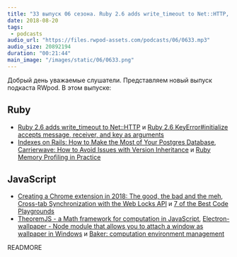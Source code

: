 ```yaml
---
title: "33 выпуск 06 сезона. Ruby 2.6 adds write_timeout to Net::HTTP, 7 of the Best Code Playgrounds, TheoremJS и прочее"
date: 2018-08-20
tags:
 - podcasts
audio_url: "https://files.rwpod-assets.com/podcasts/06/0633.mp3"
audio_size: 20892194
duration: "00:21:44"
main_image: "/images/static/06/0633.png"
---
```


Добрый день уважаемые слушатели. Представляем новый выпуск подкаста RWpod. В этом выпуске:

## Ruby

 - [Ruby 2.6 adds write_timeout to Net::HTTP](https://blog.bigbinary.com/2018/08/14/ruby-2-6-adds-write-timeout-to-net-http.html) и [Ruby 2.6 KeyError#initialize accepts message, receiver, and key as arguments](https://crypt.codemancers.com/posts/2018-08-14-ruby-2-6-key-error-accepts-message-receiver-key-as-argument/)
 - [Indexes on Rails: How to Make the Most of Your Postgres Database](https://karolgalanciak.com/blog/2018/08/19/indexes-on-rails-how-to-make-the-most-of-your-postgres-database/), [Carrierwave: How to Avoid Issues with Version Inheritance](https://anadea.info/blog/version-inheritance-in-carrierwave) и [Ruby Memory Profiling in Practice](https://thesmartnik.com/ruby-memory-profiling-in-practice.html)

## JavaScript

 - [Creating a Chrome extension in 2018: The good, the bad and the meh](https://checklyhq.com/blog/2018/08/creating-a-chrome-extension-in-2018-the-good-the-bad-and-the-meh/), [Cross-tab Synchronization with the Web Locks API](https://www.sitepen.com/blog/2018/08/14/cross-tab-synchronization-with-the-web-locks-api/) и [7 of the Best Code Playgrounds](https://www.sitepoint.com/7-code-playgrounds/)
 - [TheoremJS - a Math framework for computation in JavaScript](https://theorem.js.org/), [Electron-wallpaper - Node module that allows you to attach a window as wallpaper in Windows](https://github.com/robinwassen/electron-wallpaper) и [Baker: computation environment management](https://getbaker.io/)

READMORE
